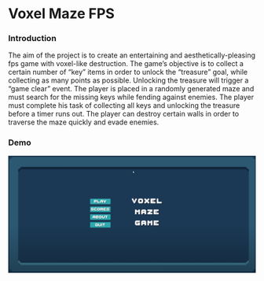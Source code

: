 # Voxel Maze FPS

### Introduction

The aim of the project is to create an entertaining and aesthetically-pleasing fps game with voxel-like destruction. The game’s objective is to collect a certain number of “key” items in order to unlock the “treasure” goal, while collecting as many points as possible. Unlocking the treasure will trigger a “game clear” event. The player is placed in a randomly generated maze and must search for the missing keys while fending against enemies. The player must complete his task of collecting all keys and unlocking the treasure before a timer runs out. The player can destroy certain walls in order to traverse the maze quickly and evade enemies.

### Demo

[![Voxel Maze FPS Demo](images/DemoPreview.PNG)](https://drive.google.com/file/d/1g_Z8Tz9Ops7NDLbdI9G8ZcW3TfmWxgUt/view?usp=sharing)
